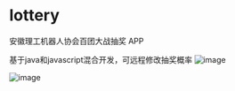 # lottery

安徽理工机器人协会百团大战抽奖 APP

基于java和javascript混合开发，可远程修改抽奖概率
![image](https://github.com/pwxiao/lottery/assets/39235890/c6a1073d-61f1-47ac-86b2-9307615f37ef)


![image](https://github.com/pwxiao/lottery/assets/39235890/124828d3-470d-4908-877d-44c3263281cd)


